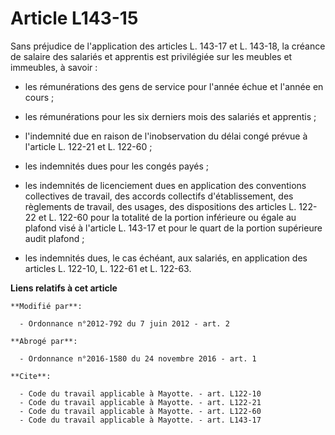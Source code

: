 # Article L143-15

Sans préjudice de l'application des articles L. 143-17 et L. 143-18, la créance de salaire des salariés et apprentis est
privilégiée sur les meubles et immeubles, à savoir :

- les rémunérations des gens de service pour l'année échue et l'année en cours ;

- les rémunérations pour les six derniers mois des salariés et apprentis ;

- l'indemnité due en raison de l'inobservation du délai congé prévue à l'article L. 122-21 et L. 122-60 ;

- les indemnités dues pour les congés payés ;

- les indemnités de licenciement dues en application des conventions collectives de travail, des accords collectifs
d'établissement, des règlements de travail, des usages, des dispositions des articles L. 122-22 et L. 122-60 pour la totalité
de la portion inférieure ou égale au plafond visé à l'article L. 143-17 et pour le quart de la portion supérieure audit
plafond ;

- les indemnités dues, le cas échéant, aux salariés, en application des articles L. 122-10, L. 122-61 et L. 122-63.

**Liens relatifs à cet article**

	**Modifié par**:

	  - Ordonnance n°2012-792 du 7 juin 2012 - art. 2

	**Abrogé par**:

	  - Ordonnance n°2016-1580 du 24 novembre 2016 - art. 1

	**Cite**:

	  - Code du travail applicable à Mayotte. - art. L122-10
	  - Code du travail applicable à Mayotte. - art. L122-21
	  - Code du travail applicable à Mayotte. - art. L122-60
	  - Code du travail applicable à Mayotte. - art. L143-17
